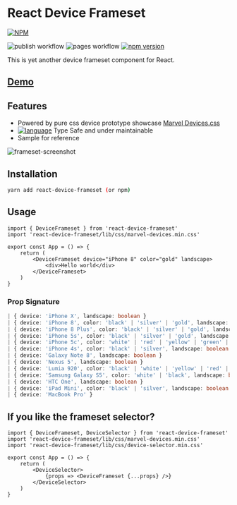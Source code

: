 # React Device Frameset

[![NPM](https://nodei.co/npm/react-device-frameset.png?downloads=true&downloadRank=true&stars=true)](https://nodei.co/npm/react-device-frameset/)

![publish workflow](https://github.com/zheeeng/react-device-frameset/actions/workflows/publish.yml/badge.svg)
![pages workflow](https://github.com/zheeeng/react-device-frameset/actions/workflows/pages.yml/badge.svg)
[![npm version](https://img.shields.io/npm/v/react-device-frameset.svg)](https://www.npmjs.com/package/react-device-frameset)

This is yet another device frameset component for React.

## [Demo](https://react-device-frameset.zheeeng.me)

## Features

* Powered by pure css device prototype showcase [Marvel Devices.css](http://marvelapp.github.io/devices.css/)
* [![language](https://img.shields.io/badge/%3C%2F%3E-TypeScript-blue.svg)](http://typescriptlang.org/) Type Safe and under maintainable
* Sample for reference

![frameset-screenshot](https://user-images.githubusercontent.com/1303154/120062053-a58a6200-c092-11eb-9fec-fa0dd3609645.png)

## Installation

```bash
yarn add react-device-frameset (or npm)
```

## Usage

```tsx
import { DeviceFrameset } from 'react-device-frameset'
import 'react-device-frameset/lib/css/marvel-devices.min.css'

export const App = () => {
    return (
        <DeviceFrameset device="iPhone 8" color="gold" landscape>
            <div>Hello world</div>
        </DeviceFrameset>
    )
}
```

### Prop Signature

```ts (signature)
| { device: 'iPhone X', landscape: boolean }
| { device: 'iPhone 8', color: 'black' | 'silver' | 'gold', landscape: boolean }
| { device: 'iPhone 8 Plus', color: 'black' | 'silver' | 'gold', landscape: boolean }
| { device: 'iPhone 5s', color: 'black' | 'silver' | 'gold', landscape: boolean }
| { device: 'iPhone 5c', color: 'white' | 'red' | 'yellow' | 'green' | 'blue', landscape: boolean }
| { device: 'iPhone 4s', color: 'black' | 'silver', landscape: boolean }
| { device: 'Galaxy Note 8', landscape: boolean }
| { device: 'Nexus 5', landscape: boolean }
| { device: 'Lumia 920', color: 'black' | 'white' | 'yellow' | 'red' | 'blue', landscape: boolean }
| { device: 'Samsung Galaxy S5', color: 'white' | 'black', landscape: boolean }
| { device: 'HTC One', landscape: boolean }
| { device: 'iPad Mini', color: 'black' | 'silver', landscape: boolean }
| { device: 'MacBook Pro' }
```

## If you like the frameset selector?

```tsx
import { DeviceFrameset, DeviceSelector } from 'react-device-frameset'
import 'react-device-frameset/lib/css/marvel-devices.min.css'
import 'react-device-frameset/lib/css/device-selector.min.css'

export const App = () => {
    return (
        <DeviceSelector>
            {props => <DeviceFrameset {...props} />}
        </DeviceSelector>
    )
}
```
